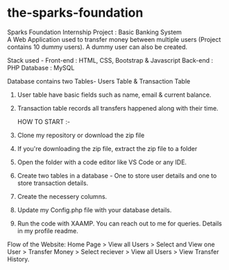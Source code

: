 # the-sparks-foundation
Sparks Foundation Internship Project : Basic Banking System  
A Web Application used to transfer money between multiple users (Project contains 10 dummy users). A dummy user can also be created.  

Stack used - 
Front-end : HTML, CSS, Bootstrap & Javascript 
Back-end : PHP 
Database : MySQL   

Database contains two Tables- Users Table & Transaction Table 
1. User table have basic fields such as name, email & current balance. 
2. Transaction table records all transfers happened along with their time.

   HOW TO START :-
1. Clone my repository or download the zip file
2. If you're downloading the zip file, extract the zip file to a folder
3. Open the folder with a code editor like VS Code or any IDE.
4. Create two tables in a database - One to store user details and one to store transaction details.
5. Create the necessery columns.
6. Update my Config.php file with your database details.
7. Run the code with XAAMP. You can reach out to me for queries. Details in my profile readme.


Flow of the Website: Home Page > View all Users > Select and View one User > Transfer Money > Select reciever > View all Users > View Transfer History.

